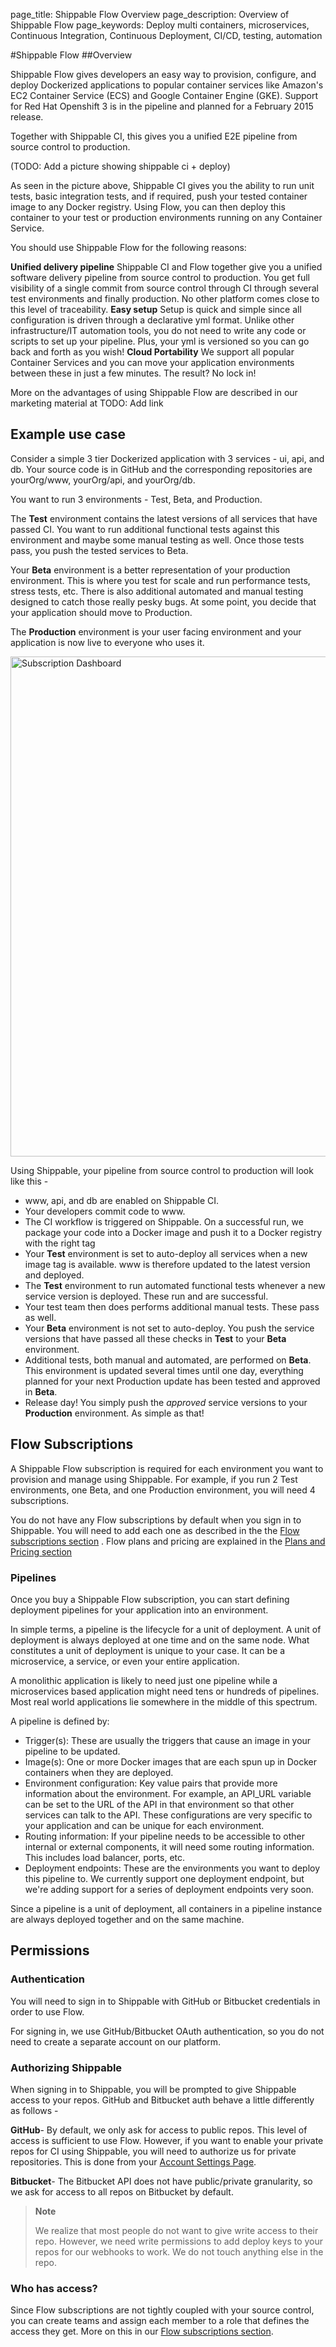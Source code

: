 page_title: Shippable Flow Overview
page_description: Overview of Shippable Flow
page_keywords: Deploy multi containers, microservices, Continuous Integration, Continuous Deployment, CI/CD, testing, automation

#Shippable Flow 
##Overview

Shippable Flow gives developers an easy way to provision, configure, and deploy Dockerized applications to  popular container services like Amazon's EC2 Container Service (ECS) and Google Container Engine (GKE). Support for Red Hat Openshift 3 is in the pipeline and planned for a February 2015 release.

Together with Shippable CI, this gives you a unified E2E pipeline from source control to production.

(TODO: Add a picture showing shippable ci + deploy)


As seen in the picture above, Shippable CI gives you the ability to run unit tests, basic integration tests, and if required, push your tested container image to any Docker registry. Using Flow, you can then deploy this container to your test or production environments running on any Container Service. 

You should use Shippable Flow for the following reasons:

**Unified delivery pipeline** Shippable CI and Flow together give you a unified software delivery pipeline from source control to production. You get full visibility of a single commit from source control through CI through several test environments and finally production. No other platform comes close to this level of traceability.
**Easy setup** Setup is quick and simple since all configuration is driven through a declarative yml format. Unlike other infrastructure/IT automation tools, you do not need to write any code or scripts to set up your pipeline. Plus, your yml is versioned so you can go back and forth as you wish!
**Cloud Portability** We support all popular Container Services and you can move your application environments between these in just a few minutes. The result? No lock in! 

More on the advantages of using Shippable Flow are described in our marketing material at TODO: Add link

## Example use case

Consider a simple 3 tier Dockerized application with 3 services - ui, api, and db. Your source code is in GitHub and the corresponding repositories are yourOrg/www, yourOrg/api, and yourOrg/db. 

You want to run 3 environments - Test, Beta, and Production. 

The **Test** environment contains the latest versions of all services that have passed CI. You want to run additional functional tests against this environment and maybe some manual testing as well. Once those tests pass, you push the tested services to Beta.
 
Your **Beta** environment is a better representation of your production environment. This is where you test for scale and run performance tests, stress tests, etc. There is also additional automated and manual testing designed to catch those really pesky bugs. At some point, you decide that your application should move to Production.

The **Production** environment is your user facing environment and your application is now live to everyone who uses it.

<img src="../images/flow_subscriptions.png" alt="Subscription Dashboard" style="width:800px;"/>

Using Shippable, your pipeline from source control to production will look like this -

- www, api, and db are enabled on Shippable CI.  
- Your developers commit code to www. 
- The CI workflow is triggered on Shippable. On a successful run, we package your code into a Docker image and push it to a Docker registry with the right tag
- Your **Test** environment is set to auto-deploy all services when a new image tag is available. www is therefore updated to the latest version and deployed.
- The **Test** environment to run automated functional tests whenever a new service version is deployed. These run and are successful.
- Your test team then does performs additional manual tests. These pass as well.
- Your **Beta** environment is not set to auto-deploy. You push the service versions that have passed all these checks in **Test** to your **Beta** environment.   
- Additional tests, both manual and automated, are performed on **Beta**. This environment is updated several times until one day, everything planned for your next Production update has been tested and approved in **Beta**.
- Release day! You simply push the *approved* service versions to your **Production** environment. As simple as that! 

## Flow Subscriptions
A Shippable Flow subscription is required for each environment you want to provision and manage using Shippable. For example, if you run 2 Test environments, one Beta, and one Production environment, you will need 4 subscriptions. 
  
You do not have any Flow subscriptions by default when you sign in to Shippable. You will need to add each one as described in the the [Flow subscriptions section](d_subscriptions.md) . Flow plans and pricing are explained in the [Plans and Pricing section](gs_plans.md)

### Pipelines
Once you buy a Shippable Flow subscription, you can start defining deployment pipelines for your application into an environment.

In simple terms, a pipeline is the lifecycle for a unit of deployment. A unit of deployment is always deployed at one time and on the same node. What constitutes a unit of deployment is unique to your case. It can be a microservice, a service, or even your entire application.

A monolithic application is likely to need just one pipeline while a microservices based application might need tens or hundreds of pipelines. Most real world applications lie somewhere in the middle of this spectrum.

A pipeline is defined by:

- Trigger(s): These are usually the triggers that cause an image in your pipeline to be updated.
- Image(s): One or more Docker images that are each spun up in Docker containers when they are deployed. 
- Environment configuration: Key value pairs that provide more information about the environment. For example, an API_URL variable can be set to the URL of the API in that environment so that other services can talk to the API. These configurations are very specific to your application and can be unique for each environment.
- Routing information: If your pipeline needs to be accessible to other internal or external components, it will need some routing information. This includes load balancer, ports, etc.
- Deployment endpoints: These are the environments you want to deploy this pipeline to. We currently support one deployment endpoint, but we're adding support for a series of deployment endpoints very soon. 

Since a pipeline is a unit of deployment, all containers in a pipeline instance are always deployed together and on the same machine.


## Permissions

### Authentication

You will need to sign in to Shippable with GitHub or Bitbucket credentials in order to use Flow.

For signing in, we use GitHub/Bitbucket OAuth authentication, so you do not need to create a separate account on our platform.

### Authorizing Shippable

When signing in to Shippable, you will be prompted to give Shippable access to your repos. GitHub and Bitbucket auth behave a little differently as follows -

**GitHub**- By default, we only ask for access to public repos. This level of access is sufficient to use Flow. However, if you want to enable your private repos for CI using Shippable, you will need to authorize us for private repositories. This is done from your [Account Settings Page](account_settings.md).

**Bitbucket**- The Bitbucket API does not have public/private
granularity, so we ask for access to all repos on Bitbucket by default.

> **Note**
>
> We realize that most people do not want to give write access to their
> repo. However, we need write permissions to add deploy keys to your
> repos for our webhooks to work. We do not touch anything else in the
> repo.

### Who has access?

Since Flow subscriptions are not tightly coupled with your source control, you can create teams and assign each member to a role that defines the access they get. More on this in our [Flow subscriptions section](d_subscriptions.md).









